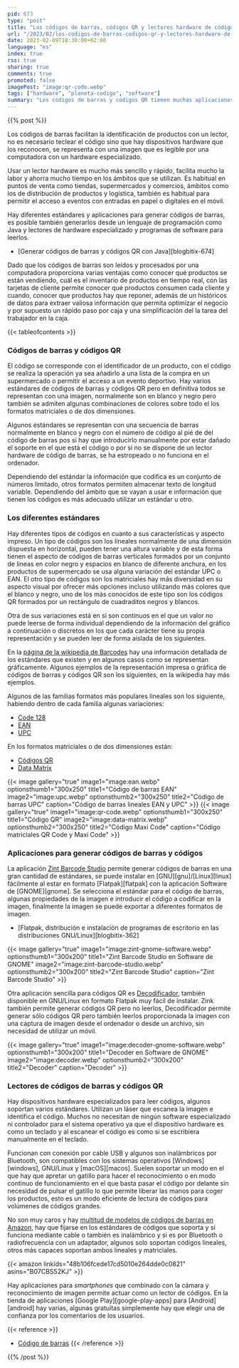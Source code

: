 ```yaml
---
pid: 673
type: "post"
title: "Los códigos de barras, códigos QR y lectores hardware de códigos"
url: "/2023/02/los-codigos-de-barras-codigos-qr-y-lectores-hardware-de-codigos/"
date: 2023-02-09T18:30:00+02:00
language: "es"
index: true
rss: true
sharing: true
comments: true
promoted: false
imagePost: "image:qr-code.webp"
tags: ["hardware", "planeta-codigo", "software"]
summary: "Los códigos de barras y códigos QR tienen muchas aplicaciones y son numerosos ámbitos en los que se usan por las ventajas que proporcionan, al ser una imagen legible por las máquinas permiten automatizar de forma rápida y sencilla una tarea tan anodina y mundana como la introducción de los códigos en la computadora. Los lectores hardware de códigos de barras y códigos QR funcionan realmente como un teclado, no necesitan de ningún controlador ni programa y son compatibles con cualquier sistema operativo. Hay varios estándares de códigos de barras y códigos QR con su propia representación gráfica impresa o gráfica, en función del estándar codifica diferente información numérica, alfanumérica y limitada o sin limitación en la cantidad de información."
---
```


{{% post %}}

Los códigos de barras facilitan la identificación de productos con un lector, no es necesario teclear el código sino que hay dispositivos hardware que los reconocen, se representa con una imagen que es legible por una computadora con un hardware especializado.

Usar un lector hardware es mucho más sencillo y rápido, facilita mucho la labor y ahorra mucho tiempo en los ámbitos que se utilizan. Es habitual en puntos de venta como tiendas, supermercados y comercios, ámbitos como los de distribución de productos y logística, también es habitual para permitir el acceso a eventos con entradas en papel o digitales en el móvil.

Hay diferentes estándares y aplicaciones para generar códigos de barras, es posible también generarlos desde un lenguaje de programación como Java y lectores de hardware especializado y programas de software para leerlos.

* [Generar códigos de barras y códigos QR con Java][blogbitix-674]

Dado que los códigos de barras son leídos y procesados por una computadora proporciona varias ventajas como conocer qué productos se están vendiendo, cuál es el inventario de productos en tiempo real, con las tarjetas de cliente permite conocer qué productos consumen cada cliente y cuando, conocer que productos hay que reponer, además de un históricos de datos para extraer valiosa información que permita optimizar el negocio y por supuesto un rápido paso por caja y una simplificación del la tarea del trabajador en la caja.

{{< tableofcontents >}}

### Códigos de barras y códigos QR

El código se corresponde con el identificador de un producto, con el código se realiza la operación ya sea añadirlo a una lista de la compra en un supermercado o permitir el acceso a un evento deportivo. Hay varios estándares de códigos de barras y códigos QR pero en definitiva todos se representan con una imagen, normalmente son en blanco y negro pero también se admiten algunas combinaciones de colores sobre todo el los formatos matriciales o de dos dimensiones.

Algunos estándares se representan con una secuencia de barras normalmente en blanco y negro con el número de código al pié de del código de barras pos si hay que introducirlo manualmente por estar dañado el soporte en el que está el código o por si no se dispone de un lector hardware de código de barras, se ha estropeado o no funciona en el ordenador.

Dependiendo del estándar la información que codifica es un conjunto de números limitado, otros formatos permiten almacenar texto de longitud variable. Dependiendo del ámbito que se vayan a usar e información que tienen los códigos es más adecuado utilizar un estándar u otro.

### Los diferentes estándares

Hay diferentes tipos de códigos en cuanto a sus características y aspecto impreso. Un tipo de códigos son los lineales normalmente de una dimensión dispuesta en horizontal, pueden tener una altura variable y de esta forma tienen el aspecto de códigos de barras verticales formados por un conjunto de lineas en color negro y espacios en blanco de diferente anchura, en los productos de supermercado se usa alguna variación del estándar UPC o EAN. El otro tipo de códigos son los matriciales hay más diversidad en su aspecto visual por ofrecer más opciones incluso utilizando más colores que el blanco y negro, uno de los más conocidos de este tipo son los códigos QR formados por un rectángulo de cuadraditos negros y blancos.

Otra de sus variaciones está en si son continuos en el que un valor no puede leerse de forma individual dependiendo de la información del gráfico a continuación o discretos en los que cada carácter tiene su propia representación y se pueden leer de forma aislada de los siguientes.

En la [página de la wikipedia de Barcodes](https://en.wikipedia.org/wiki/Barcode) hay una información detallada de los estándares que existen y en algunos casos como se representan gráficamente. Algunos ejemplos de la representación impresa o gráfica de códigos de barras y códigos QR son los siguientes, en la wikipedia hay más ejemplos.

Algunos de las familias formatos más populares lineales son los siguiente, habiendo dentro de cada familia algunas variaciones:

* [Code 128](https://en.wikipedia.org/wiki/Code_128)
* [EAN](https://en.wikipedia.org/wiki/International_Article_Number)
* [UPC](https://en.wikipedia.org/wiki/Universal_Product_Code)

En los formatos matriciales o de dos dimensiones están:

* [Códigos QR](https://en.wikipedia.org/wiki/QR_code)
* [Data Matrix](https://en.wikipedia.org/wiki/Data_Matrix)

{{< image
    gallery="true"
    image1="image:ean.webp" optionsthumb1="300x250" title1="Código de barras EAN"
    image2="image:upc.webp" optionsthumb2="300x250" title2="Código de barras UPC"
    caption="Código de barras lineales EAN y UPC" >}}
{{< image
    gallery="true"
    image1="image:qr-code.webp" optionsthumb1="300x250" title1="Código QR"
    image2="image:data-matrix.webp" optionsthumb2="300x250" title2="Código Maxi Code"
    caption="Código matriciales QR Code y Maxi Code" >}}

### Aplicaciones para generar códigos de barras y códigos

La aplicación [Zint Barcode Studio](https://flathub.org/apps/details/uk.org.zint.zint-qt) permite generar códigos de barras en una gran cantidad de estándares, se puede instalar en [GNU][gnu]/[Linux][linux] fácilmente al estar en formato [Flatpak][flatpak] con la aplicación Software de [GNOME][gnome]. Se selecciona el estándar para el código de barras, algunas propiedades de la imagen e introducir el código a codificar en la imagen, finalmente la imagen se puede exportar a diferentes formatos de imagen.

* [Flatpak, distribución e instalación de programas de escritorio en las distribuciones GNU/Linux][blogbitix-362]

{{< image
    gallery="true"
    image1="image:zint-gnome-software.webp" optionsthumb1="300x200" title1="Zint Barcode Studio en Software de GNOME"
    image2="image:zint-barcode-studio.webp" optionsthumb2="300x200" title2="Zint Barcode Studio"
    caption="Zint Barcode Studio" >}}

Otra aplicación sencilla para códigos QR es [Decodificador](https://flathub.org/apps/details/com.belmoussaoui.Decoder), también disponible en GNU/Linux en formato Flatpak muy fácil de instalar. Zink también permite generar códigos QR pero no leerlos, Decodificador permite generar sólo códigos QR pero también leerlos proporcionada la imagen con una captura de imagen desde el ordenador o desde un archivo, sin necesidad de utilizar un móvil.

{{< image
    gallery="true"
    image1="image:decoder-gnome-software.webp" optionsthumb1="300x200" title1="Decoder en Software de GNOME"
    image2="image:decoder.webp" optionsthumb2="300x200" title2="Decoder"
    caption="Decoder" >}}

### Lectores de códigos de barras y códigos QR

Hay dispositivos hardware especializados para leer códigos, algunos soportan varios estándares. Utilizan un láser que escanea la imagen e identifica el código. Muchos no necesitan de ningún software especializado ni controlador para el sistema operativo ya que el dispositivo hardware es como un teclado y al escanear el código es como si se escribiera manualmente en el teclado.

Funcionan con conexión por cable USB y algunos son inalámbricos por Bluetooth, son compatibles con los sistemas operativos [Windows][windows], GNU/Linux y [macOS][macos]. Suelen soportar un modo en el que hay que apretar un gatillo para hacer el reconocimiento o en modo continuo de funcionamiento en el que basta pasar el código por delante sin necesidad de pulsar el gatillo lo que permite liberar las manos para coger los productos, esto es un modo eficiente de lectura de códigos para volúmenes de códigos grandes.

No son muy caros y hay [multitud de modelos de códigos de barras en Amazon](https://amzn.to/3YCd1S3), hay que fijarse en los estándares de códigos que soporta y si funciona mediante cable o también es inalámbrico y si es por Bluetooth o radiofrecuencia con un adaptador, algunos solo soportan códigos lineales, otros más capaces soportan ambos lineales y matriciales.

{{< amazon
    linkids="48b106fcede17cd5010e264dde0c0821"
    asins="B07CBS52KJ" >}}

Hay aplicaciones para _smartphones_ que combinado con la cámara y reconocimiento de imagen permite actuar como un lector de códigos. En la tienda de aplicaciones [Google Play][google-play-apps] para [Android][android] hay varias, algunas gratuitas simplemente hay que elegir una de confianza por los comentarios de los usuarios.

{{< reference >}}
* [Código de barras](https://es.wikipedia.org/wiki/C%C3%B3digo_de_barras)
{{< /reference >}}

{{% /post %}}